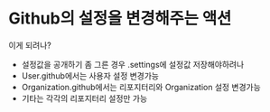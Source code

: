 # Github의 설정을 변경해주는 액션

이게 되려나?

- 설정값을 공개하기 좀 그른 경우 .settings에 설정값 저장해야하려나
- User.github에서는 사용자 설정 변경가능
- Organization.github에서는 리포지터리와 Organization 설정 변경가능
- 기타는 각각의 리포지터리 설정만 가능
